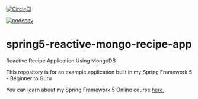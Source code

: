 [![CircleCI](https://circleci.com/gh/rmonje/spring5-reactive-mongo-recipe-app.svg?style=svg)](https://circleci.com/gh/rmonje/spring5-reactive-mongo-recipe-app)

[![codecov](https://codecov.io/gh/rmonje/spring5-reactive-mongo-recipe-app/branch/master/graph/badge.svg)](https://codecov.io/gh/rmonje/spring5-reactive-mongo-recipe-app)

# spring5-reactive-mongo-recipe-app
Reactive Recipe Application Using MongoDB

This repository is for an example application built in my Spring Framework 5 - Beginner to Guru

You can learn about my Spring Framework 5 Online course [here.](http://courses.springframework.guru/p/spring-framework-5-begginer-to-guru/?product_id=363173)
